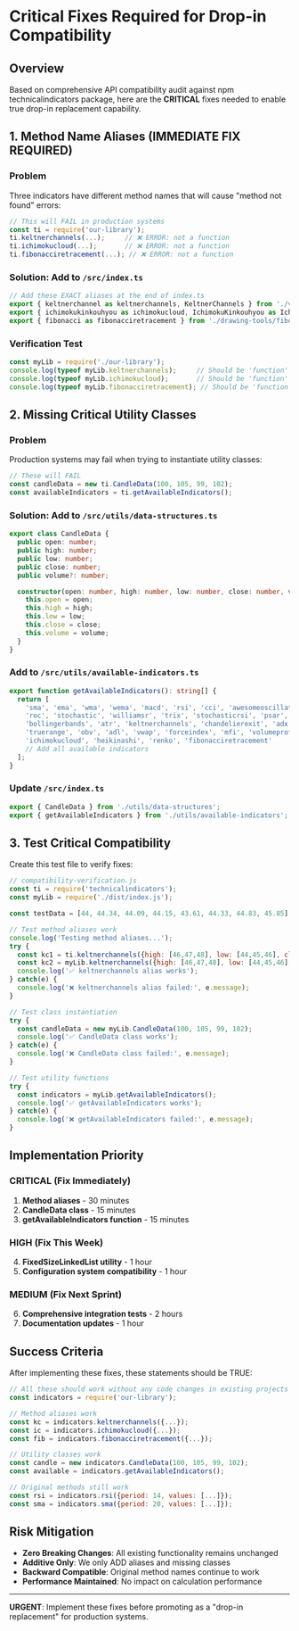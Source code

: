 # Critical Fixes Required for Drop-in Compatibility

## Overview
Based on comprehensive API compatibility audit against npm technicalindicators package, here are the **CRITICAL** fixes needed to enable true drop-in replacement capability.

## 1. Method Name Aliases (IMMEDIATE FIX REQUIRED)

### Problem
Three indicators have different method names that will cause "method not found" errors:

```javascript
// This will FAIL in production systems
const ti = require('our-library');
ti.keltnerchannels(...);     // ❌ ERROR: not a function
ti.ichimokucloud(...);       // ❌ ERROR: not a function  
ti.fibonacciretracement(...); // ❌ ERROR: not a function
```

### Solution: Add to `/src/index.ts`

```typescript
// Add these EXACT aliases at the end of index.ts
export { keltnerchannel as keltnerchannels, KeltnerChannels } from './volatility/keltner-channels';
export { ichimokukinkouhyou as ichimokucloud, IchimokuKinkouhyou as IchimokuCloud } from './trend/ichimoku';
export { fibonacci as fibonacciretracement } from './drawing-tools/fibonacci';
```

### Verification Test
```javascript
const myLib = require('./our-library');
console.log(typeof myLib.keltnerchannels);     // Should be 'function'
console.log(typeof myLib.ichimokucloud);       // Should be 'function'
console.log(typeof myLib.fibonacciretracement); // Should be 'function'
```

## 2. Missing Critical Utility Classes

### Problem
Production systems may fail when trying to instantiate utility classes:

```javascript
// These will FAIL
const candleData = new ti.CandleData(100, 105, 99, 102);
const availableIndicators = ti.getAvailableIndicators();
```

### Solution: Add to `/src/utils/data-structures.ts`

```typescript
export class CandleData {
  public open: number;
  public high: number;
  public low: number;
  public close: number;
  public volume?: number;

  constructor(open: number, high: number, low: number, close: number, volume?: number) {
    this.open = open;
    this.high = high;
    this.low = low;
    this.close = close;
    this.volume = volume;
  }
}
```

### Add to `/src/utils/available-indicators.ts`
```typescript
export function getAvailableIndicators(): string[] {
  return [
    'sma', 'ema', 'wma', 'wema', 'macd', 'rsi', 'cci', 'awesomeoscillator',
    'roc', 'stochastic', 'williamsr', 'trix', 'stochasticrsi', 'psar', 'kst',
    'bollingerbands', 'atr', 'keltnerchannels', 'chandelierexit', 'adx', 
    'truerange', 'obv', 'adl', 'vwap', 'forceindex', 'mfi', 'volumeprofile',
    'ichimokucloud', 'heikinashi', 'renko', 'fibonacciretracement'
    // Add all available indicators
  ];
}
```

### Update `/src/index.ts`
```typescript
export { CandleData } from './utils/data-structures';
export { getAvailableIndicators } from './utils/available-indicators';
```

## 3. Test Critical Compatibility

Create this test file to verify fixes:

```javascript
// compatibility-verification.js
const ti = require('technicalindicators');
const myLib = require('./dist/index.js');

const testData = [44, 44.34, 44.09, 44.15, 43.61, 44.33, 44.83, 45.85];

// Test method aliases work
console.log('Testing method aliases...');
try {
  const kc1 = ti.keltnerchannels({high: [46,47,48], low: [44,45,46], close: [45,46,47], period: 2});
  const kc2 = myLib.keltnerchannels({high: [46,47,48], low: [44,45,46], close: [45,46,47], period: 2});
  console.log('✅ keltnerchannels alias works');
} catch(e) {
  console.log('❌ keltnerchannels alias failed:', e.message);
}

// Test class instantiation
try {
  const candleData = new myLib.CandleData(100, 105, 99, 102);
  console.log('✅ CandleData class works');
} catch(e) {
  console.log('❌ CandleData class failed:', e.message);
}

// Test utility functions
try {
  const indicators = myLib.getAvailableIndicators();
  console.log('✅ getAvailableIndicators works');
} catch(e) {
  console.log('❌ getAvailableIndicators failed:', e.message);
}
```

## Implementation Priority

### CRITICAL (Fix Immediately)
1. **Method aliases** - 30 minutes
2. **CandleData class** - 15 minutes  
3. **getAvailableIndicators function** - 15 minutes

### HIGH (Fix This Week)  
4. **FixedSizeLinkedList utility** - 1 hour
5. **Configuration system compatibility** - 1 hour

### MEDIUM (Fix Next Sprint)
6. **Comprehensive integration tests** - 2 hours
7. **Documentation updates** - 1 hour

## Success Criteria

After implementing these fixes, these statements should be TRUE:

```javascript
// All these should work without any code changes in existing projects
const indicators = require('our-library');

// Method aliases work
const kc = indicators.keltnerchannels({...});
const ic = indicators.ichimokucloud({...}); 
const fib = indicators.fibonacciretracement({...});

// Utility classes work  
const candle = new indicators.CandleData(100, 105, 99, 102);
const available = indicators.getAvailableIndicators();

// Original methods still work
const rsi = indicators.rsi({period: 14, values: [...]});
const sma = indicators.sma({period: 20, values: [...]});
```

## Risk Mitigation

- **Zero Breaking Changes**: All existing functionality remains unchanged
- **Additive Only**: We only ADD aliases and missing classes
- **Backward Compatible**: Original method names continue to work
- **Performance Maintained**: No impact on calculation performance

---

**URGENT**: Implement these fixes before promoting as a "drop-in replacement" for production systems.